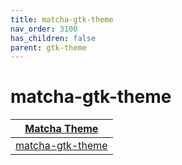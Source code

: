 ```yaml
---
title: matcha-gtk-theme
nav_order: 3100
has_children: false
parent: gtk-theme
---
```



# matcha-gtk-theme

| [Matcha Theme](https://samwhelp.github.io/note-about-theme/read/desktop-theme/themes/matcha-theme.html) |
| --- |
| [matcha-gtk-theme](https://github.com/vinceliuice/Matcha-gtk-theme) |
